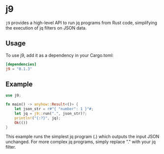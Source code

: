 # j9

`j9` provides a high-level API to run jq programs from Rust code,
simplifying the execution of jq filters on JSON data.

## Usage

To use j9, add it as a dependency in your Cargo.toml:

```toml
[dependencies]
j9 = "0.1.3"
```

## Example

```rust
use j9;

fn main() -> anyhow::Result<()> {
    let json_str = r#"{ "number": 1 }"#;
    let jq = j9::run(".", json_str)?;
    println!("{:?}", jq);
    Ok(())
}
```

This example runs the simplest jq program (.)
which outputs the input JSON unchanged.
For more complex jq programs,
simply replace "." with your jq filter.
